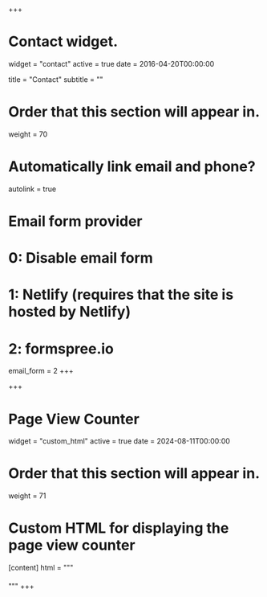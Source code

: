 +++
# Contact widget.
widget = "contact"
active = true
date = 2016-04-20T00:00:00

title = "Contact"
subtitle = ""

# Order that this section will appear in.
weight = 70

# Automatically link email and phone?
autolink = true

# Email form provider
#   0: Disable email form
#   1: Netlify (requires that the site is hosted by Netlify)
#   2: formspree.io
email_form = 2
+++

+++
# Page View Counter
widget = "custom_html"
active = true
date = 2024-08-11T00:00:00

# Order that this section will appear in.
weight = 71

# Custom HTML for displaying the page view counter
[content]
  html = """
  <div id="pageviews" style="font-weight: bold; text-align: center; margin-top: 20px;"></div>
  <script>
    if (typeof(Storage) !== "undefined") {
      let pageViews = localStorage.getItem('pageViews') || 0;
      pageViews++;
      localStorage.setItem('pageViews', pageViews);
      document.getElementById('pageviews').innerText = `Page Views: ${pageViews}`;
    } else {
      document.getElementById('pageviews').innerText = "Page view counter is not supported by your browser.";
    }
  </script>
  """
+++

